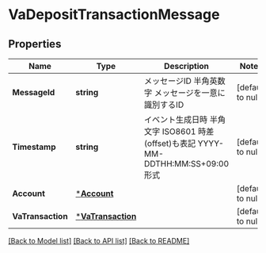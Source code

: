 # VaDepositTransactionMessage

## Properties
Name | Type | Description | Notes
------------ | ------------- | ------------- | -------------
**MessageId** | **string** | メッセージID 半角英数字 メッセージを一意に識別するID  | [default to null]
**Timestamp** | **string** | イベント生成日時 半角文字 ISO8601 時差(offset)も表記 YYYY-MM-DDTHH:MM:SS+09:00形式  | [default to null]
**Account** | [***Account**](Account.md) |  | [default to null]
**VaTransaction** | [***VaTransaction**](VaTransaction.md) |  | [default to null]

[[Back to Model list]](../README.md#documentation-for-models) [[Back to API list]](../README.md#documentation-for-api-endpoints) [[Back to README]](../README.md)

